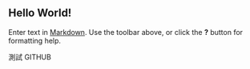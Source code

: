 ## Hello World!

Enter text in [Markdown](http://daringfireball.net/projects/markdown/). Use the toolbar above, or click the **?** button for formatting help.

測試 GITHUB

